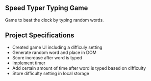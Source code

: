 ## Speed Typer Typing Game

Game to beat the clock by typing random words.

## Project Specifications

- Created game UI including a difficuly setting
- Generate random word and place in DOM
- Score increase after word is typed
- Implement timer
- Add certain amount of time after word is typed based on difficulty
- Store difficulty setting in local storage
